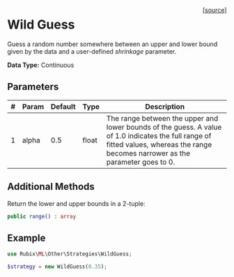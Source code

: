 <span style="float:right;"><a href="https://github.com/RubixML/RubixML/blob/master/src/Other/Strategies/WildGuess.php">[source]</a></span>

# Wild Guess
Guess a random number somewhere between an upper and lower bound given by the data and a user-defined *shrinkage* parameter.

**Data Type:** Continuous

## Parameters
| # | Param | Default | Type | Description |
|---|---|---|---|---|
| 1 | alpha | 0.5 | float | The range between the upper and lower bounds of the guess. A value of 1.0 indicates the full range of fitted values, whereas the range becomes narrower as the parameter goes to 0. |

## Additional Methods
Return the lower and upper bounds in a 2-tuple:
```php
public range() : array
```

## Example
```php
use Rubix\ML\Other\Strategies\WildGuess;

$strategy = new WildGuess(0.35);
```